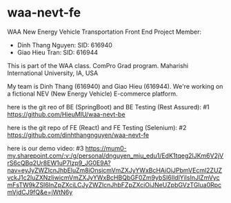 # waa-nevt-fe
WAA New Energy Vehicle Transportation Front End
Project Member:
+ Dinh Thang Nguyen: SID: 616940
+ Giao Hieu Tran: SID: 616944

This is part of the WAA class. ComPro Grad program. Maharishi International University, IA, USA


My team is Dinh Thang (616940) and Giao Hieu (616944). We're working on a fictional NEV (New Energy Vehicle) E-commerce platform. 


here is the git reo of BE (SpringBoot) and BE Testing (Rest Assured): #1
https://github.com/HieuMIU/waa-nevt-be


here is the git repo of FE (React) and FE Testing (Selenium): #2
https://github.com/dinhthangnguyen/waa-nevt-fe

here is our demo video: #3
https://mum0-my.sharepoint.com/:v:/g/personal/dnguyen_miu_edu1/EdK1tqeg2lJKm6V2jVrS6cQBq2Ur8EW1uP7Izp9_JG0E9A?nav=eyJyZWZlcnJhbEluZm8iOnsicmVmZXJyYWxBcHAiOiJPbmVEcml2ZUZvckJ1c2luZXNzIiwicmVmZXJyYWxBcHBQbGF0Zm9ybSI6IldlYiIsInJlZmVycmFsTW9kZSI6InZpZXciLCJyZWZlcnJhbFZpZXciOiJNeUZpbGVzTGlua0RpcmVjdCJ9fQ&e=jWtN6y
